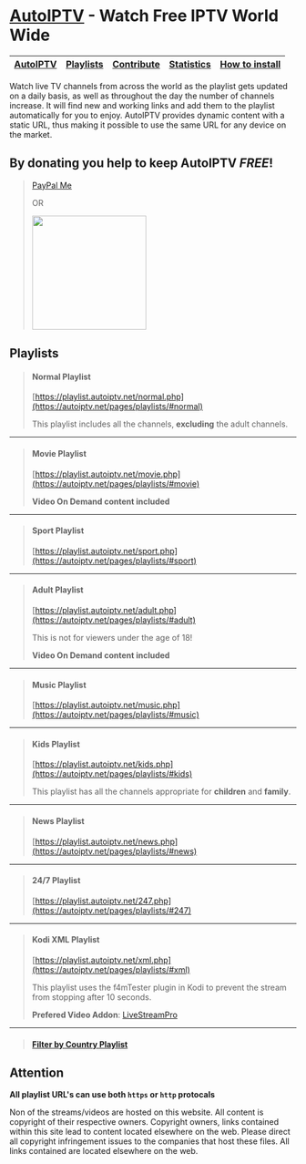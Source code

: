 # [AutoIPTV](https://autoiptv.net) - Watch Free IPTV World Wide

| [AutoIPTV](https://autoiptv.net) | [Playlists](https://autoiptv.net/pages/playlists) | [Contribute](https://autoiptv.net/pages/contribute) | [Statistics](https://autoiptv.net/pages/statistics) | [How to install](https://autoiptv.net/#vlc) |
| ---- | ---- | ---- | ---- | ---- |

Watch live TV channels from across the world as the playlist gets updated on a daily basis, as well as throughout the day the number of channels increase. It will find new and working links and add them to the playlist automatically for you to enjoy. AutoIPTV provides dynamic content with a static URL, thus making it possible to use the same URL for any device on the market.

## By donating you help to keep AutoIPTV *FREE*!

> [PayPal Me](https://paypal.me/Rampaigh)
>
> OR
>
> <img id="paypal" class="pointer" width="200" src="https://autoiptv.net/resources/images/paypal.png" onclick="window.open('https://www.paypal.com/cgi-bin/webscr?cmd=_donations&amp;business=rampaigh@gmail.com&amp;item_name=Donation&amp;item_number=AutoIPTV&amp;currency_code=USD')">

## Playlists

> #### Normal Playlist
> [https://playlist.autoiptv.net/normal.php](https://autoiptv.net/pages/playlists/#normal)
>
> This playlist includes all the channels, **excluding** the adult channels.

----

> #### Movie Playlist
> [https://playlist.autoiptv.net/movie.php](https://autoiptv.net/pages/playlists/#movie)
>
> **Video On Demand content included**

----

> #### Sport Playlist
> [https://playlist.autoiptv.net/sport.php](https://autoiptv.net/pages/playlists/#sport)

----

> #### Adult Playlist
> [https://playlist.autoiptv.net/adult.php](https://autoiptv.net/pages/playlists/#adult)
>
> This is not for viewers under the age of 18!
>
> **Video On Demand content included**

----

> #### Music Playlist
> [https://playlist.autoiptv.net/music.php](https://autoiptv.net/pages/playlists/#music)

----

> #### Kids Playlist
> [https://playlist.autoiptv.net/kids.php](https://autoiptv.net/pages/playlists/#kids)
>
> This playlist has all the channels appropriate for **children** and **family**.

----

> #### News Playlist
> [https://playlist.autoiptv.net/news.php](https://autoiptv.net/pages/playlists/#news)

----

> #### 24/7 Playlist
> [https://playlist.autoiptv.net/247.php](https://autoiptv.net/pages/playlists/#247)

----

> #### Kodi XML Playlist
> [https://playlist.autoiptv.net/xml.php](https://autoiptv.net/pages/playlists/#xml)
>
> This playlist uses the f4mTester plugin in Kodi to prevent the stream from stopping after 10 seconds.
>
> **Prefered Video Addon**: [LiveStreamPro](https://kodi-addons.club/addon/plugin.video.live.streamspro/)

----

> #### [Filter by Country Playlist](https://autoiptv.net/pages/playlists/#country)

## Attention

**All playlist URL's can use both `https` or `http` protocals**

Non of the streams/videos are hosted on this website. All content is copyright of their respective owners. Copyright owners, links contained within this site lead to content located elsewhere on the web. Please direct all copyright infringement issues to the companies that host these files. All links contained are located elsewhere on the web.
